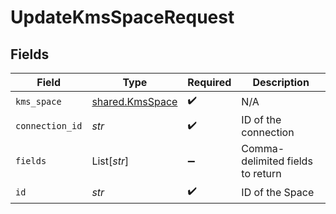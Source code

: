 # UpdateKmsSpaceRequest


## Fields

| Field                                              | Type                                               | Required                                           | Description                                        |
| -------------------------------------------------- | -------------------------------------------------- | -------------------------------------------------- | -------------------------------------------------- |
| `kms_space`                                        | [shared.KmsSpace](../../models/shared/kmsspace.md) | :heavy_check_mark:                                 | N/A                                                |
| `connection_id`                                    | *str*                                              | :heavy_check_mark:                                 | ID of the connection                               |
| `fields`                                           | List[*str*]                                        | :heavy_minus_sign:                                 | Comma-delimited fields to return                   |
| `id`                                               | *str*                                              | :heavy_check_mark:                                 | ID of the Space                                    |